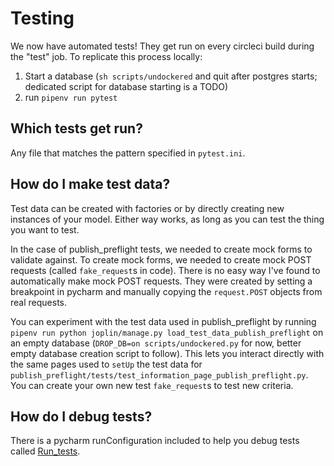 # Testing

We now have automated tests! They get run on every circleci build during the "test" job. To replicate this process locally:

1. Start a database (`sh scripts/undockered` and quit after postgres starts; dedicated script for database starting is a TODO)
2. run `pipenv run pytest`

## Which tests get run?

Any file that matches the pattern specified in `pytest.ini`.

## How do I make test data?

Test data can be created with factories or by directly creating new instances of your model. Either way works, as long as you can test the thing you want to test.

In the case of publish_preflight tests, we needed to create mock forms to validate against. To create mock forms, we needed to create mock POST requests (called `fake_request`s in code). There is no easy way I've found to automatically make mock POST requests. They were created by setting a breakpoint in pycharm and manually copying the `request.POST` objects from real requests.

You can experiment with the test data used in publish_preflight by running `pipenv run python joplin/manage.py load_test_data_publish_preflight` on an empty database (`DROP_DB=on scripts/undockered.py` for now, better empty database creation script to follow). This lets you interact directly with the same pages used to `setUp` the test data for `publish_preflight/tests/test_information_page_publish_preflight.py`. You can create your own new test `fake_request`s to test new criteria.

## How do I debug tests?

There is a pycharm runConfiguration included to help you debug tests called [Run_tests](./.idea/runConfigurations/Run_tests.xml).
